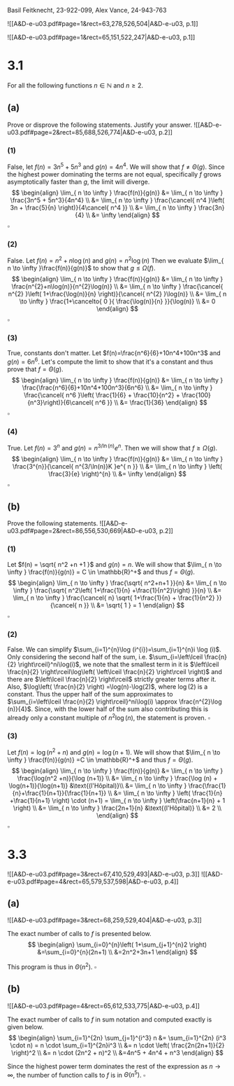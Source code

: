 Basil Feitknecht, 23-922-099,
Alex Vance, 24-943-763


![[A&D-e-u03.pdf#page=1&rect=63,278,526,504|A&D-e-u03, p.1]]

![[A&D-e-u03.pdf#page=1&rect=65,151,522,247|A&D-e-u03, p.1]]

<div class="page-break" style="page-break-before: always;"></div>

# 3.1
For all the following functions $n \in \mathbb{N}$ and $n \geq 2$.

## (a)
Prove or disprove the following statements. Justify your answer.
![[A&D-e-u03.pdf#page=2&rect=85,688,526,774|A&D-e-u03, p.2]]

### (1)
False, let $f(n) =3n^5+5n^3$ and $g(n)=4n^4$. We will show that $f \neq \Theta(g)$. Since the highest power dominating the terms are not equal, specifically $f$ grows asymptotically faster than $g$, the limit will diverge.
$$
\begin{align}
\lim_{ n \to \infty }  \frac{f(n)}{g(n)} &= \lim_{ n \to \infty } \frac{3n^5 + 5n^3}{4n^4} \\
&= \lim_{ n \to \infty } \frac{\cancel{ n^4 }\left( 3n + \frac{5}{n} \right)}{4\cancel{ n^4 }} \\
&= \lim_{ n \to \infty } \frac{3n}{4} \\
&= \infty
\end{align}
$$
$\square$

<div class="page-break" style="page-break-before: always;"></div>

### (2)
False. Let $f(n)=n^{2}+n\log(n)$ and $g(n)=n^{2}\log(n)$ Then we evaluate $\lim_{ n \to \infty }\frac{f(n)}{g(n)}$ to show that $g \leq\Omega(f)$.
$$
\begin{align}
\lim_{ n \to \infty }  \frac{f(n)}{g(n)} &= \lim_{ n \to \infty }  \frac{n^{2}+n\log(n)}{n^{2}\log(n)} \\
&= \lim_{ n \to \infty } \frac{\cancel{ n^{2} }\left( 1+\frac{\log(n)}{n} \right)}{\cancel{ n^{2} }\log(n)} \\
&= \lim_{ n \to \infty } \frac{1+\cancelto{ 0 }{ \frac{\log(n)}{n} }}{\log(n)} \\
&= 0
\end{align}
$$
$\square$

### (3)
True, constants don't matter. Let $f(n)=\frac{n^6}{6}+10n^4+100n^3$ and $g(n)=6n^6$. Let's compute the limit to show that it's a constant and thus prove that $f = \Theta(g)$.
$$
\begin{align}
\lim_{ n \to \infty } \frac{f(n)}{g(n)} &= \lim_{ n \to \infty } \frac{\frac{n^6}{6}+10n^4+100n^3}{6n^6} \\
&= \lim_{ n \to \infty } \frac{\cancel{ n^6 }\left( \frac{1}{6} + \frac{10}{n^2} + \frac{100}{n^3}\right)}{6\cancel{ n^6 }} \\
&= \frac{1}{36}
\end{align}
$$
$\square$

### (4)
True. Let $f(n) = 3^{n}$ and $g(n)=n^{3/\ln(n)}e^{ n }$. Then we will show that $f \geq \Omega(g)$.
$$
\begin{align}
\lim_{ n \to \infty } \frac{f(n)}{g(n)} &= \lim_{ n \to \infty } \frac{3^{n}}{\cancel{ n^{3/\ln(n)}K }e^{ n }} \\
&= \lim_{ n \to \infty } \left( \frac{3}{e} \right)^{n} \\
&= \infty
\end{align}
$$
$\square$


<div class="page-break" style="page-break-before: always;"></div>

## (b)
Prove the following statements.
![[A&D-e-u03.pdf#page=2&rect=86,556,530,669|A&D-e-u03, p.2]]

### (1)
Let $f(n) = \sqrt{ n^2 +n +1 }$ and $g(n)=n$. We will show that $\lim_{ n \to \infty } \frac{f(n)}{g(n)} = C \in \mathbb{R}^+$ and thus $f=\Theta(g)$.
$$
\begin{align}
\lim_{ n \to \infty } \frac{\sqrt{ n^2+n+1 }}{n} &= \lim_{ n \to \infty } \frac{\sqrt{ n^2\left( 1+\frac{1}{n} +\frac{1}{n^2}\right) }}{n} \\
&= \lim_{ n \to \infty } \frac{\cancel{ n} \sqrt{ 1+\frac{1}{n} + \frac{1}{n^2} }}{\cancel{ n }} \\
&= \sqrt{ 1 } = 1
\end{align}
$$
$\square$


### (2)
False. We can simplify $\sum_{i=1}^{n}\log (i^{i})=\sum_{i=1}^{n}i \log (i)$. Only considering the second half of the sum, i.e. $\sum_{i=\left\lceil  \frac{n}{2}  \right\rceil}^ni\log(i)$, we note that the smallest term in it is $\left\lceil  \frac{n}{2}  \right\rceil\log\left( \left\lceil  \frac{n}{2}  \right\rceil \right)$ and there are $\left\lceil  \frac{n}{2}  \right\rceil$ strictly greater terms after it. Also, $\log\left( \frac{n}{2} \right) =\log(n)-\log(2)$, where $\log(2)$ is a constant. Thus the upper half of the  sum approximates to $\sum_{i=\left\lceil  \frac{n}{2}  \right\rceil}^ni\log(i) \approx \frac{n^{2}\log (n)}{4}$. Since, with the lower half of the sum also contributing this is already only a constant multiple of $n^{2}\log(n)$, the statement is proven. 
$\square$

<div class="page-break" style="page-break-before: always;"></div>

### (3)
Let $f(n)=\log(n^2 + n)$ and $g(n) =\log(n+1)$. We will show that $\lim_{ n \to \infty } \frac{f(n)}{g(n)} =C \in \mathbb{R}^+$ and thus $f = \Theta(g)$.
$$
\begin{align}
\lim_{ n \to \infty } \frac{f(n)}{g(n)} &= \lim_{ n \to \infty } \frac{\log(n^2 +n)}{\log (n+1)} \\
&= \lim_{ n \to \infty } \frac{\log (n) + \log(n+1)}{\log(n+1)} &\text{(l'Hôpital)}\\
&= \lim_{ n \to \infty } \frac{\frac{1}{n}+\frac{1}{n+1}}{\frac{1}{n+1}}  \\
&= \lim_{ n \to \infty } \left( \frac{1}{n} +\frac{1}{n+1} \right) \cdot (n+1) = \lim_{ n \to \infty } \left(\frac{n+1}{n} + 1 \right) \\
&= \lim_{ n \to \infty } \frac{2n+1}{n} &\text{(l'Hôpital)} \\
&= 2 \\
\end{align}
$$
$\square$

<div class="page-break" style="page-break-before: always;"></div>

# 3.3
![[A&D-e-u03.pdf#page=3&rect=67,410,529,493|A&D-e-u03, p.3]]
![[A&D-e-u03.pdf#page=4&rect=65,579,537,598|A&D-e-u03, p.4]]

## (a)
![[A&D-e-u03.pdf#page=3&rect=68,259,529,404|A&D-e-u03, p.3]]

The exact number of calls to $f$ is presented below.
$$
\begin{align}
\sum_{i=0}^{n}\left( 1+\sum_{j+1}^{n}2 \right) &=\sum_{i=0}^{n}(2n+1) \\
&=2n^2+3n+1
\end{align}
$$

This program is thus in $\Theta(n^{2})$.
$\square$

<div class="page-break" style="page-break-before: always;"></div>

## (b)
![[A&D-e-u03.pdf#page=4&rect=65,612,533,775|A&D-e-u03, p.4]]

The exact number of calls to $f$ in sum notation and computed exactly is given below.
 $$
\begin{align}
\sum_{i=1}^{2n} \sum_{j=1}^{i^3} n &= \sum_{i=1}^{2n}  (i^3 \cdot n) = n \cdot \sum_{i=1}^{2n}i^3  \\
&= n \cdot \left( \frac{2n(2n+1)}{2} \right)^2 \\
&= n \cdot (2n^2 + n)^2 \\
&=4n^5 + 4n^4 + n^3
\end{align}
$$

Since the highest power term dominates the rest of the expression as $n\to \infty$, the number of function calls to $f$ is in $\Theta(n^5)$.
$\square$
